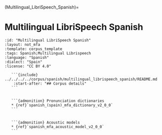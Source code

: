 
(Multilingual_LibriSpeech_Spanish)=
# Multilingual LibriSpeech Spanish

``````{corpus} Multilingual LibriSpeech Spanish
:id: "Multilingual LibriSpeech Spanish"
:layout: not_mfa
:template: corpus_template
:tags: Spanish;Multilingual Librispeech
:language: "Spanish"
:dialect: "Spain"
:license: "CC BY 4.0"

   ```{include} ../../../../corpus/spanish/multilingual_librispeech_spanish/README.md
    :start-after: "## Corpus details"
   ```


   ```{admonition} Pronunciation dictionaries
   * {ref}`spanish_(spain)_mfa_dictionary_v2_0_0`
   ```


   ```{admonition} Acoustic models
   * {ref}`spanish_mfa_acoustic_model_v2_0_0`
   ```
``````

